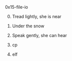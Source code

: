 0x15-file-io

0. Tread lightly, she is near

1. Under the snow

2. Speak gently, she can hear

3. cp

4. elf



